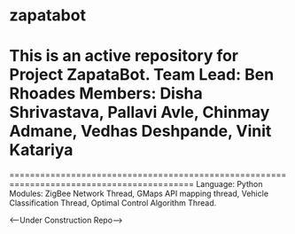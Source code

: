 # zapatabot
This is an active repository for Project ZapataBot.
Team Lead: Ben Rhoades
Members: Disha Shrivastava, Pallavi Avle, Chinmay Admane, Vedhas Deshpande, Vinit Katariya
==========================================================================================
==========================================================================================
Language: Python
Modules: ZigBee Network Thread, GMaps API mapping thread, Vehicle Classification Thread,
Optimal Control Algorithm Thread.

<--Under Construction Repo-->
